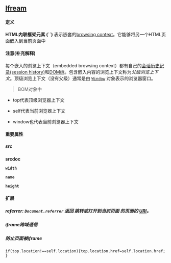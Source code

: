 ## [Ifream](https://developer.mozilla.org/zh-CN/docs/Web/HTML/Element/iframe)

#### 定义

 **HTML内联框架元素 (``)** 表示嵌套的[browsing context](https://developer.mozilla.org/en-US/docs/Glossary/browsing_context)。它能够将另一个HTML页面嵌入到当前页面中 

#### 注意(补充解释)

每个嵌入的浏览上下文（embedded browsing context）都有自己的[会话历史记录(session history)](https://developer.mozilla.org/zh-CN/docs/Web/API/History)和[DOM树](https://developer.mozilla.org/zh-CN/docs/Web/API/Document)。包含嵌入内容的浏览上下文称为*父级浏览上下文*。顶级浏览上下文（没有父级）通常是由 [`Window`](https://developer.mozilla.org/zh-CN/docs/Web/API/Window) 对象表示的浏览器窗口。 

> BOM对象中

* top代表顶级浏览器上下文

* self代表当前浏览器上下文

* window也代表当前浏览器上下文



#### 重要属性

#####  src

 **srcdoc** 

 **`width`** 

 **`name`** 

 **`height`** 

####  扩展

##### referrer: **`Document.referrer`** 返回 跳转或打开到当前页面 的页面的 [URI](http://www.w3.org/Addressing/#background)。 

##### iframe跨域通信



##### 防止页面被iframe

`if(top.location!==self.location){top.location.href=self.location.href; }`







